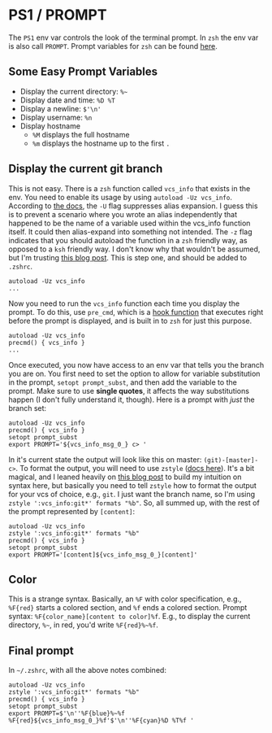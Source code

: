 # PS1 / PROMPT

The `PS1` env var controls the look of the terminal prompt. In `zsh` the env var is also call `PROMPT`. Prompt variables for `zsh` can be found [here](http://zsh.sourceforge.net/Doc/Release/Prompt-Expansion.html#Prompt-Expansion).

## Some Easy Prompt Variables

* Display the current directory: `%~`
* Display date and time: `%D %T`
* Display a newline: `$'\n'`
* Display username: `%n`
* Display hostname
  * `%M` displays the full hostname
  * `%m` displays the hostname up to the first `.`

## Display the current git branch

This is not easy. There is a `zsh` function called `vcs_info` that exists in the env. You need to enable its usage by using `autoload -Uz vcs_info`. According to [the docs](http://zsh.sourceforge.net/Doc/Release/Shell-Builtin-Commands.html), the `-U` flag suppresses alias expansion. I guess this is to prevent a scenario where you wrote an alias independently that happened to be the name of a variable used within the vcs_info function itself. It could then alias-expand into something not intended. The `-z` flag indicates that you should autoload the function in a `zsh` friendly way, as opposed to a `ksh` friendly way. I don't know why that wouldn't be assumed, but I'm trusting [this blog post](https://www.themoderncoder.com/add-git-branch-information-to-your-zsh-prompt/). This is step one, and should be added to `.zshrc`.

```text
autoload -Uz vcs_info
...
```

Now you need to run the `vcs_info` function each time you display the prompt. To do this, use `pre_cmd`, which is a [hook function](http://zsh.sourceforge.net/Doc/Release/Functions.html) that executes right before the prompt is displayed, and is built in to `zsh` for just this purpose.

```text
autoload -Uz vcs_info
precmd() { vcs_info }
...
```

Once executed, you now have access to an env var that tells you the branch you are on. You first need to set the option to allow for variable substitution in the prompt, `setopt prompt_subst`, and then add the variable to the prompt. Make sure to use **single quotes**, it affects the way substitutions happen \(I don't fully understand it, though\). Here is a prompt with _just_ the branch set:

```text
autoload -Uz vcs_info
precmd() { vcs_info }
setopt prompt_subst
export PROMPT='${vcs_info_msg_0_} c> '
```

In it's current state the output will look like this on master: `(git)-[master]- c>`. To format the output, you will need to use `zstyle` \([docs here](http://zsh.sourceforge.net/Doc/Release/User-Contributions.html#vcs_005finfo-Quickstart)\). It's a bit magical, and I leaned heavily on [this blog post](https://arjanvandergaag.nl/blog/customize-zsh-prompt-with-vcs-info.html) to build my intuition on syntax here, but basically you need to tell `zstyle` how to format the output for your vcs of choice, e.g., `git`. I just want the branch name, so I'm using `zstyle ':vcs_info:git*' formats "%b"`. So, all summed up, with the rest of the prompt represented by `[content]`:

```text
autoload -Uz vcs_info
zstyle ':vcs_info:git*' formats "%b"
precmd() { vcs_info }
setopt prompt_subst
export PROMPT='[content]${vcs_info_msg_0_}[content]'
```

## Color

This is a strange syntax. Basically, an `%F` with color specification, e.g., `%F{red}` starts a colored section, and `%f` ends a colored section. Prompt syntax: `%F{color_name}[content to color]%f`. E.g., to display the current directory, `%~`, in red, you'd write `%F{red}%~%f`.

## Final prompt

In `~/.zshrc`, with all the above notes combined:

```text
autoload -Uz vcs_info
zstyle ':vcs_info:git*' formats "%b"
precmd() { vcs_info }
setopt prompt_subst
export PROMPT=$'\n''%F{blue}%~%f %F{red}${vcs_info_msg_0_}%f'$'\n''%F{cyan}%D %T%f '
```
